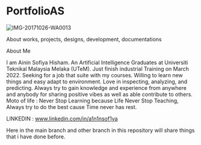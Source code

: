 
# PortfolioAS

![IMG-20171026-WA0013](https://user-images.githubusercontent.com/65455966/162128659-dad93691-be6a-46ae-a5f6-0bd193797e8d.jpg)

About works, projects, designs, development, documentations

About Me 

I am Ainin Sofiya Hisham. An Artificial Intelligence Graduates at Universiti Teknikal Malaysia Melaka (UTeM). 
Just finish industrial Training on March 2022. Seeking for a job that suite with my courses. 
Willing to learn new things and easy adapt to environment. 
Love in inspecting, analyzing, and predicting. 
Always try to gain knowledge and experience from anywhere and anybody for sharing positive vibes as well as able contribute to others.
Moto of life : Never Stop Learning because Life Never Stop Teaching, Always try to do the best cause Time never has rest.

LINKEDIN : www.linkedin.com/in/a1n1nsof1ya

Here in the main branch and other branch in this repository will share things that i have done before. 
